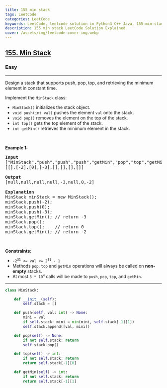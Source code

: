 ```yaml
---
title: 155 min stack
tags: LeetCode
categories: LeetCode
keywords: LeetCode, leetcode solution in Python3 C++ Java, 155-min-stack solution
description: 155 min stack LeetCode Solution Explained
cover: /assets/img/leetcode-cover-img.webp
---
```





<h2><a href="https://leetcode.com/problems/min-stack/">155. Min Stack</a></h2><h3>Easy</h3><hr><div><p>Design a stack that supports push, pop, top, and retrieving the minimum element in constant time.</p>

<p>Implement the <code>MinStack</code> class:</p>

<ul>
	<li><code>MinStack()</code> initializes the stack object.</li>
	<li><code>void push(int val)</code> pushes the element <code>val</code> onto the stack.</li>
	<li><code>void pop()</code> removes the element on the top of the stack.</li>
	<li><code>int top()</code> gets the top element of the stack.</li>
	<li><code>int getMin()</code> retrieves the minimum element in the stack.</li>
</ul>

<p>&nbsp;</p>
<p><strong>Example 1:</strong></p>

<pre><strong>Input</strong>
["MinStack","push","push","push","getMin","pop","top","getMin"]
[[],[-2],[0],[-3],[],[],[],[]]

<strong>Output</strong>
[null,null,null,null,-3,null,0,-2]

<strong>Explanation</strong>
MinStack minStack = new MinStack();
minStack.push(-2);
minStack.push(0);
minStack.push(-3);
minStack.getMin(); // return -3
minStack.pop();
minStack.top();    // return 0
minStack.getMin(); // return -2
</pre>

<p>&nbsp;</p>
<p><strong>Constraints:</strong></p>

<ul>
	<li><code>-2<sup>31</sup> &lt;= val &lt;= 2<sup>31</sup> - 1</code></li>
	<li>Methods <code>pop</code>, <code>top</code> and <code>getMin</code> operations will always be called on <strong>non-empty</strong> stacks.</li>
	<li>At most <code>3 * 10<sup>4</sup></code> calls will be made to <code>push</code>, <code>pop</code>, <code>top</code>, and <code>getMin</code>.</li>
</ul>
</div>

---




```python
class MinStack:

    def __init__(self):
        self.stack = []

    def push(self, val: int) -> None:
        mini = val
        if self.stack: mini = min(mini, self.stack[-1][1])        
        self.stack.append([val, mini])

    def pop(self) -> None:
        if not self.stack: return
        self.stack.pop()

    def top(self) -> int:
        if not self.stack: return
        return self.stack[-1][0]

    def getMin(self) -> int:
        if not self.stack: return
        return self.stack[-1][1]


```
